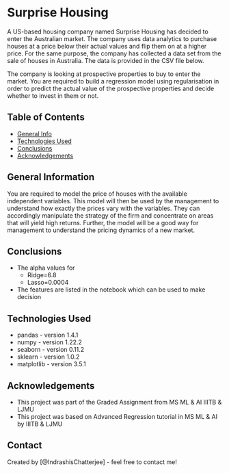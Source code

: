 # Surprise Housing

A US-based housing company named Surprise Housing has decided to enter the Australian market. The company uses data analytics to purchase houses at a price below their actual values and flip them on at a higher price. For the same purpose, the company has collected a data set from the sale of houses in Australia. The data is provided in the CSV file below.

 

The company is looking at prospective properties to buy to enter the market. You are required to build a regression model using regularisation in order to predict the actual value of the prospective properties and decide whether to invest in them or not.


## Table of Contents
* [General Info](#general-information)
* [Technologies Used](#technologies-used)
* [Conclusions](#conclusions)
* [Acknowledgements](#acknowledgements)

<!-- You can include any other section that is pertinent to your problem -->

## General Information
 

You are required to model the price of houses with the available independent variables. This model will then be used by the management to understand how exactly the prices vary with the variables. They can accordingly manipulate the strategy of the firm and concentrate on areas that will yield high returns. Further, the model will be a good way for management to understand the pricing dynamics of a new market.

## Conclusions
- The alpha values for
    - Ridge=6.8
    - Lasso=0.0004
- The features are listed in the notebook which can be used to make decision

## Technologies Used
- pandas - version 1.4.1
- numpy - version 1.22.2
- seaborn - version 0.11.2
- sklearn - version 1.0.2
- matplotlib - version 3.5.1

<!-- As the libraries versions keep on changing, it is recommended to mention the version of library used in this project -->

## Acknowledgements
- This project was part of the Graded Assignment from MS ML & AI IIITB & LJMU
- This project was based on Advanced Regression tutorial in MS ML & AI by IIITB & LJMU

## Contact
Created by [@IndrashisChatterjee] - feel free to contact me!

